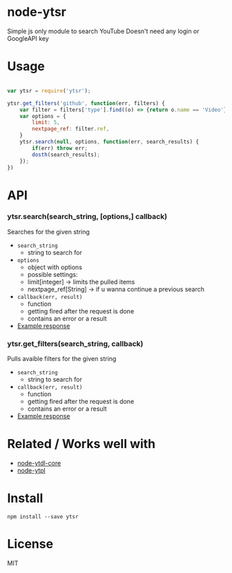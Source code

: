 # node-ytsr

Simple js only module to search YouTube
Doesn't need any login or GoogleAPI key

# Usage

```js

var ytsr = require('ytsr');

ytsr.get_filters('github', function(err, filters) {
	var filter = filters['type'].find((o) => {return o.name == 'Video'})
	var options = {
		limit: 5,
		nextpage_ref: filter.ref,
	}
	ytsr.search(null, options, function(err, search_results) {
		if(err) throw err;
		dosth(search_results);
	});
})

```


# API
### ytsr.search(search_string, [options,] callback)

Searches for the given string

* `search_string`
    * string to search for
* `options`
    * object with options
    * possible settings:
    * limit[integer] -> limits the pulled items
	* nextpage_ref[String] -> if u wanna continue a previous search
* `callback(err, result)`
    * function
    * getting fired after the request is done
    * contains an error or a result
* [Example response](https://github.com/timeforaninja/node-ytsr/blob/master/example/example_search_output)

### ytsr.get_filters(search_string, callback)

Pulls avaible filters for the given string

* `search_string`
    * string to search for
* `callback(err, result)`
    * function
    * getting fired after the request is done
    * contains an error or a result
* [Example response](https://github.com/timeforaninja/node-ytsr/blob/master/example/example_filters_output)


# Related / Works well with

* [node-ytdl-core](https://github.com/fent/node-ytdl-core)
* [node-ytpl](https://github.com/TimeForANinja/node-ytpl)


# Install

    npm install --save ytsr



# License
MIT

